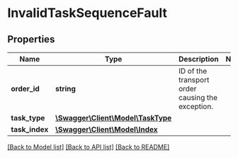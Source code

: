 # InvalidTaskSequenceFault

## Properties
Name | Type | Description | Notes
------------ | ------------- | ------------- | -------------
**order_id** | **string** | ID of the transport order causing the exception. | 
**task_type** | [**\Swagger\Client\Model\TaskType**](TaskType.md) |  | 
**task_index** | [**\Swagger\Client\Model\Index**](Index.md) |  | 

[[Back to Model list]](../../README.md#documentation-for-models) [[Back to API list]](../../README.md#documentation-for-api-endpoints) [[Back to README]](../../README.md)

